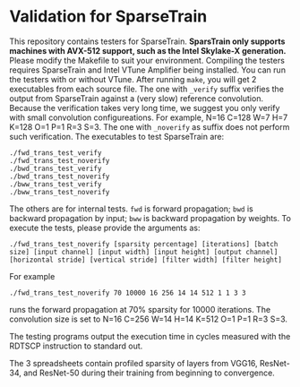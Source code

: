 
# Validation for SparseTrain

This repository contains testers for SparseTrain. **SparsTrain only supports machines with AVX-512 support, such as the Intel Skylake-X generation.** Please modify the Makefile to suit your environment. Compiling the testers requires SparseTrain and Intel VTune Amplifier being installed. You can run the testers with or without VTune. After running `make`, you will get 2 executables from each source file. The one with `_verify` suffix verifies the output from SparseTrain against a (very slow) reference convolution. Because the verification takes very long time, we suggest you only verify with small convolution configureations. For example, N=16 C=128 W=7 H=7 K=128 O=1 P=1 R=3 S=3. The one with `_noverify` as suffix does not perform such verification. The executables to test SparseTrain are:

```
./fwd_trans_test_verify
./fwd_trans_test_noverify
./bwd_trans_test_verify
./bwd_trans_test_noverify
./bww_trans_test_verify
./bww_trans_test_noverify
```
The others are for internal tests. `fwd` is forward propagation; `bwd` is backward propagation by input; `bww` is backward propagation by weights. To execute the tests, please provide the arguments as:

```
./fwd_trans_test_noverify [sparsity percentage] [iterations] [batch size] [input channel] [input width] [input height] [output channel] [horizontal stride] [vertical stride] [filter width] [filter height]
```
For example
```
./fwd_trans_test_noverify 70 10000 16 256 14 14 512 1 1 3 3
```
runs the forward propagation at 70% sparsity for 10000 iterations. The convolution size is set to N=16 C=256 W=14 H=14 K=512 O=1 P=1 R=3 S=3.

The testing programs output the execution time in cycles measured with the RDTSCP instruction to standard out.

The 3 spreadsheets contain profiled sparsity of layers from VGG16, ResNet-34, and ResNet-50 during their training from beginning to convergence.
